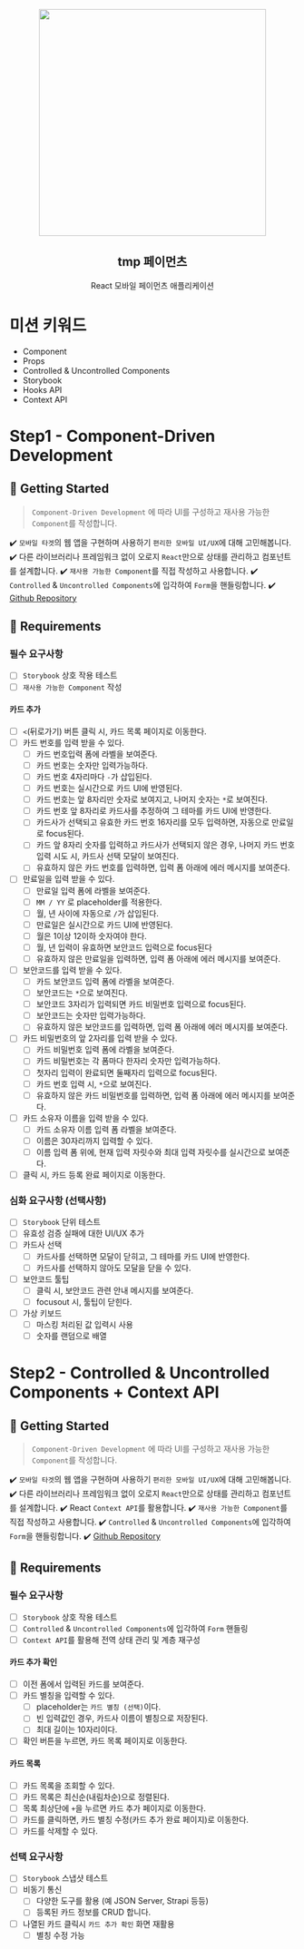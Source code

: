 <p align="middle" >
  <img src="https://techcourse-storage.s3.ap-northeast-2.amazonaws.com/0fefce79602043a9b3281ee1dd8f4be6" width="400">
</p>
<h2 align="middle">tmp 페이먼츠</h2>
<p align="middle">React 모바일 페이먼츠 애플리케이션</p>
</p>


# 미션 키워드 
- Component
- Props
- Controlled & Uncontrolled Components
- Storybook
- Hooks API
- Context API

# Step1 - Component-Driven Development
## 🚀 Getting Started
> `Component-Driven Development` 에 따라 UI를 구성하고 재사용 가능한 `Component`를 작성합니다.
 
✔️ `모바일 타겟`의 웹 앱을 구현하며 사용하기 `편리한 모바일 UI/UX`에 대해 고민해봅니다.
✔️ 다른 라이브러리나 프레임워크 없이 오로지 `React`만으로 상태를 관리하고 컴포넌트를 설계합니다.
✔️ `재사용 가능한 Component`를 직접 작성하고 사용합니다.
✔️ `Controlled` & `Uncontrolled Components`에 입각하여 `Form`을 핸들링합니다.
✔️ [Github Repository](https://github.com/next-step/react-payments)

## 📝 Requirements
### 필수 요구사항 
- [ ] `Storybook` 상호 작용 테스트
- [ ] `재사용 가능한 Component` 작성
#### 카드 추가
- [ ] `<`(뒤로가기) 버튼 클릭 시, 카드 목록 페이지로 이동한다.
- [ ] 카드 번호를 입력 받을 수 있다.
    - [ ] 카드 번호입력 폼에 라벨을 보여준다.
    - [ ] 카드 번호는 숫자만 입력가능하다.
    - [ ] 카드 번호 4자리마다 `-`가 삽입된다.
    - [ ] 카드 번호는 실시간으로 카드 UI에 반영된다.
    - [ ] 카드 번호는 앞 8자리만 숫자로 보여지고, 나머지 숫자는 `*`로 보여진다.
    - [ ] 카드 번호 앞 8자리로 카드사를 추정하여 그 테마를 카드 UI에 반영한다.
    - [ ] 카드사가 선택되고 유효한 카드 번호 16자리를 모두 입력하면, 자동으로 만료일로 focus된다.
    - [ ] 카드 앞 8자리 숫자를 입력하고 카드사가 선택되지 않은 경우, 나머지 카드 번호 입력 시도 시, 카드사 선택 모달이 보여진다.
    - [ ] 유효하지 않은 카드 번호를 입력하면, 입력 폼 아래에 에러 메시지를 보여준다.
- [ ] 만료일을 입력 받을 수 있다.
    - [ ] 만료일 입력 폼에 라벨을 보여준다.
    - [ ] `MM / YY` 로 placeholder를 적용한다.
    - [ ] 월, 년 사이에 자동으로 `/`가 삽입된다.
    - [ ] 만료일은 실시간으로 카드 UI에 반영된다.
    - [ ] 월은 1이상 12이하 숫자여야 한다.
    - [ ] 월, 년 입력이 유효하면 보안코드 입력으로 focus된다
    - [ ] 유효하지 않은 만료일을 입력하면, 입력 폼 아래에 에러 메시지를 보여준다.
- [ ] 보안코드를 입력 받을 수 있다.
    - [ ] 카드 보안코드 입력 폼에 라벨을 보여준다.
    - [ ] 보안코드는 `*`으로 보여진다.
    - [ ] 보안코드 3자리가 입력되면 카드 비밀번호 입력으로 focus된다.
    - [ ] 보안코드는 숫자만 입력가능하다.
    - [ ] 유효하지 않은 보안코드를 입력하면, 입력 폼 아래에 에러 메시지를 보여준다.
- [ ] 카드 비밀번호의 앞 2자리를 입력 받을 수 있다.
    - [ ] 카드 비밀번호 입력 폼에 라벨을 보여준다.
    - [ ] 카드 비밀번호는 각 폼마다 한자리 숫자만 입력가능하다.
    - [ ] 첫자리 입력이 완료되면 둘째자리 입력으로 focus된다.
    - [ ] 카드 번호 입력 시, `*`으로 보여진다.
    - [ ] 유효하지 않은 카드 비밀번호를 입력하면, 입력 폼 아래에 에러 메시지를 보여준다.
- [ ] 카드 소유자 이름을 입력 받을 수 있다.
    - [ ] 카드 소유자 이름 입력 폼 라벨을 보여준다.
    - [ ] 이름은 30자리까지 입력할 수 있다.
    - [ ] 이름 입력 폼 위에, 현재 입력 자릿수와 최대 입력 자릿수를 실시간으로 보여준다.
- [ ] 클릭 시, 카드 등록 완료 페이지로 이동한다.
### 심화 요구사항 (선택사항)
- [ ] `Storybook` 단위 테스트
- [ ] 유효성 검증 실패에 대한 UI/UX 추가
- [ ] 카드사 선택
  - [ ] 카드사를 선택하면 모달이 닫히고, 그 테마를 카드 UI에 반영한다.
  - [ ] 카드사를 선택하지 않아도 모달을 닫을 수 있다.
- [ ] 보안코드 툴팁
  - [ ] 클릭 시, 보안코드 관련 안내 메시지를 보여준다.
  - [ ] focusout 시, 툴팁이 닫힌다.
- [ ] 가상 키보드
  - [ ] 마스킹 처리된 값 입력시 사용
  - [ ] 숫자를 랜덤으로 배열

# Step2 - Controlled & Uncontrolled Components + Context API
## 🚀 Getting Started
> `Component-Driven Development` 에 따라 UI를 구성하고 재사용 가능한 `Component`를 작성합니다.
 
✔️ `모바일 타겟`의 웹 앱을 구현하며 사용하기 `편리한 모바일 UI/UX`에 대해 고민해봅니다.
✔️ 다른 라이브러리나 프레임워크 없이 오로지 `React`만으로 상태를 관리하고 컴포넌트를 설계합니다.
✔️ React `Context API`를 활용합니다.
✔️ `재사용 가능한 Component`를 직접 작성하고 사용합니다.
✔️ `Controlled` & `Uncontrolled Components`에 입각하여 `Form`을 핸들링합니다.
✔️ [Github Repository](https://github.com/next-step/react-payments)
## 📝 Requirements
### 필수 요구사항 
- [ ] `Storybook` 상호 작용 테스트
- [ ] `Controlled` & `Uncontrolled Components`에 입각하여 `Form` 핸들링
- [ ] `Context API`를 활용해 전역 상태 관리 및 계층 재구성
#### 카드 추가 확인
- [ ] 이전 폼에서 입력된 카드를 보여준다.
- [ ] 카드 별칭을 입력할 수 있다.
    - [ ] placeholder는 `카드 별칭 (선택)`이다.
    - [ ] 빈 입력값인 경우, 카드사 이름이 별칭으로 저장된다.
    - [ ] 최대 길이는 10자리이다.
- [ ] 확인 버튼을 누르면, 카드 목록 페이지로 이동한다.
#### 카드 목록
- [ ] 카드 목록을 조회할 수 있다.
- [ ] 카드 목록은 최신순(내림차순)으로 정렬된다.
- [ ] 목록 최상단에 `+`을 누르면 카드 추가 페이지로 이동한다.
- [ ] 카드를 클릭하면, 카드 별칭 수정(카드 추가 완료 페이지)로 이동한다.
- [ ] 카드를 삭제할 수 있다.
### 선택 요구사항
- [ ] `Storybook` 스냅샷 테스트
- [ ] 비동기 통신
  - [ ] 다양한 도구를 활용 (예 JSON Server, Strapi 등등)
  - [ ] 등록된 카드 정보를 CRUD 합니다.
- [ ] 나열된 카드 클릭시 `카드 추가 확인` 화면 재활용
  - [ ] 별칭 수정 가능
